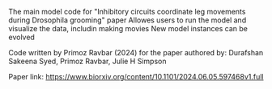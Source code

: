 The main model code for "Inhibitory circuits coordinate leg movements during Drosophila grooming" paper
Allowes users to run the model and visualize the data, includin making movies
New model instances can be evolved

Code written by Primoz Ravbar (2024) for the paper authored by: Durafshan Sakeena Syed, Primoz Ravbar, Julie H Simpson

Paper link: https://www.biorxiv.org/content/10.1101/2024.06.05.597468v1.full
